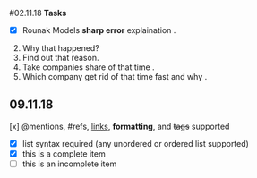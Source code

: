 #02.11.18
**Tasks** 
- [x] Rounak Models **sharp error** explaination .
2. Why that happened?
3. Find out that reason.
4. Take  companies share of that time .
5. Which company get rid of that time fast and why .

## 09.11.18
 [x] @mentions, #refs, [links](), **formatting**, and <del>tags</del> supported
- [x] list syntax required (any unordered or ordered list supported)
- [x] this is a complete item
- [ ] this is an incomplete item
